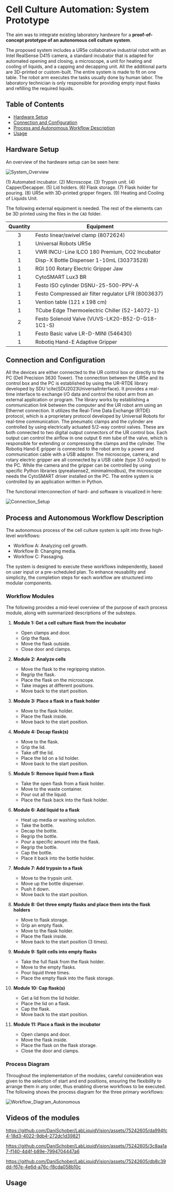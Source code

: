 # Cell Culture Automation: System Prototype

The aim was to integrate existing laboratory hardware for a **proof-of-concept prototype of an autonomous cell culture system**.

The proposed system includes a UR5e collaborative industrial robot with an Intel RealSense D415 camera, a standard incubator that is adapted for automated opening and closing, a microscope, a unit for heating and cooling of liquids, and a capping and decapping unit. All the additional parts are 3D-printed or custom-built. The entire system is made to fit on one table. The robot arm executes the tasks usually done by human labor. The laboratory technician is only responsible for providing empty input flasks and refilling the required liquids. 

## Table of Contents

- [Hardware Setup](#hardwaresetup)
- [Connection and Configuration](#connection)
- [Process and Autonomous Workflow Description](#process)
- [Usage](#usage)


## <a id="hardwaresetup"></a> Hardware Setup

An overview of the hardware setup can be seen here:

![System_Overview](https://github.com/DaniSchober/LabLiquidVision/assets/75242605/455447e8-535a-40fa-aa36-86aaea8002ff)

(1) Automated incubator. (2) Microscope. (3) Trypsin unit. (4) Capper/Decapper. (5) Lid holders. (6) Flask storage. (7) Flask holder for pouring. (8) UR5e with 3D-printed gripper fingers. (9) Heating and Cooling of Liquids Unit.

The following external equipment is needed. The rest of the elements can be 3D printed using the files in the `CAD` folder.

|  Quantity  | Equipment                                       |
|:---------:|-------------------------------------------------|
|     3     | Festo linear/swivel clamp (8072624)            |
|     1     | Universal Robots UR5e                         |
|     1     | VWR INCU-Line ILCO 180 Premium, CO2 Incubator  |
|     1     | Disp-X Bottle Dispenser 1-10mL (30373528)      |
|     1     | RGI 100 Rotary Electric Gripper Jaw           |
|     1     | CytoSMART Lux3 BR                             |
|     1     | Festo ISO cylinder DSNU-25-500-PPV-A           |
|     1     | Festo Compressed air filter regulator LFR (8003637) |
|     1     | Vention table (121 x 198 cm)                  |
|     1     | TCube Edge Thermoelectric Chiller (52-14072-1) |
|     2     | Festo Solenoid Valve (VUVS-LK20-B52-D-G18-1C1-S) |
|     1     | Festo Basic valve LR-D-MINI (546430)          |
|     1     | Robotiq Hand-E Adaptive Gripper               |

## <a id="connection"></a> Connection and Configuration

All the devices are either connected to the UR control box or directly to the PC (Dell Precision 3630 Tower). The connection between the UR5e and its control box and the PC is established by using the UR-RTDE library developed by SDU \cite{SDU2023UniversalInterface}. It provides a real-time interface to exchange I/O data and control the robot arm from an external application or program. The library works by establishing a communication link between the computer and the UR robot arm using an Ethernet connection. It utilizes the Real-Time Data Exchange (RTDE) protocol, which is a proprietary protocol developed by Universal Robots for real-time communication. The pneumatic clamps and the cylinder are controlled by using electrically actuated 5/2-way control valves. These are both connected to two digital output connectors of the UR control box. Each output can control the airflow in one output 6 mm tube of the valve, which is responsible for extending or compressing the clamps and the cylinder. The Robotiq Hand-E gripper is connected to the robot arm by a power and communication cable with a USB adapter. The microscope, camera, and rotary electric gripper are all connected by a USB cable (type 3.0 output) to the PC. While the camera and the gripper can be controlled by using specific Python libraries (pyrealsense2, minimalmodbus), the microscope needs the CytoSMART driver installed on the PC. The entire system is controlled by an application written in Python.

The functional interconnection of hard- and software is visualized in here:

![Connection_Setup](https://github.com/DaniSchober/LabLiquidVision/assets/75242605/258beef8-be43-4a33-b67d-bf682ef82842)

## <a id="process"></a>  Process and Autonomous Workflow Description

The autonomous process of the cell culture system is split into three high-level workflows:

- Workflow A: Analyzing cell growth.
- Workflow B: Changing media.
- Workflow C: Passaging.

The system is designed to execute these workflows independently, based on user input or a pre-scheduled plan. To enhance reusability and simplicity, the completion steps for each workflow are structured into modular components.

### Workflow Modules

The following provides a mid-level overview of the purpose of each process module, along with summarized descriptions of the substeps.

1. **Module 1: Get a cell culture flask from the incubator**
   - Open clamps and door.
   - Grip the flask.
   - Move the flask outside.
   - Close door and clamps.

2. **Module 2: Analyze cells**
   - Move the flask to the regripping station.
   - Regrip the flask.
   - Place the flask on the microscope.
   - Take images at different positions.
   - Move back to the start position.

3. **Module 3: Place a flask in a flask holder**
   - Move to the flask holder.
   - Place the flask inside.
   - Move back to the start position.

4. **Module 4: Decap flask(s)**
   - Move to the flask.
   - Grip the lid.
   - Take off the lid.
   - Place the lid on a lid holder.
   - Move back to the start position.

5. **Module 5: Remove liquid from a flask**
   - Take the open flask from a flask holder.
   - Move to the waste container.
   - Pour out all the liquid.
   - Place the flask back into the flask holder.

6. **Module 6: Add liquid to a flask**
   - Heat up media or washing solution.
   - Take the bottle.
   - Decap the bottle.
   - Regrip the bottle.
   - Pour a specific amount into the flask.
   - Regrip the bottle.
   - Cap the bottle.
   - Place it back into the bottle holder.

7. **Module 7: Add trypsin to a flask**
   - Move to the trypsin unit.
   - Move up the bottle dispenser.
   - Push it down.
   - Move back to the start position.

8. **Module 8: Get three empty flasks and place them into the flask holders**
   - Move to flask storage.
   - Grip an empty flask.
   - Move to the flask holder.
   - Place the flask inside.
   - Move back to the start position (3 times).

9. **Module 9: Split cells into empty flasks**
   - Take the full flask from the flask holder.
   - Move to the empty flasks.
   - Pour liquid three times.
   - Place the empty flask into the flask storage.

10. **Module 10: Cap flask(s)**
    - Get a lid from the lid holder.
    - Place the lid on a flask.
    - Cap the flask.
    - Move back to the start position.

11. **Module 11: Place a flask in the incubator**
    - Open clamps and door.
    - Move the flask inside.
    - Place the flask on the flask storage.
    - Close the door and clamps.

### Process Diagram

Throughout the implementation of the modules, careful consideration was given to the selection of start and end positions, ensuring the flexibility to arrange them in any order, thus enabling diverse workflows to be executed. The following shows the process diagram for the three primary workflows:

![Workflow_Diagram_Autonomous](https://github.com/DaniSchober/LabLiquidVision/assets/75242605/816a31f1-3683-42bc-9062-77fc7763a962)

## Videos of the modules

https://github.com/DaniSchober/LabLiquidVision/assets/75242605/da994fc4-18d3-4022-9db4-272dc1d39821

https://github.com/DaniSchober/LabLiquidVision/assets/75242605/3c8aa1a7-f140-4d4f-b89e-7994704447a6

https://github.com/DaniSchober/LabLiquidVision/assets/75242605/db8c39dd-f67e-4e6d-a76c-f8cda058b10c


## Usage



